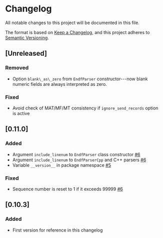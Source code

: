 # Changelog

All notable changes to this project will be documented in this file.

The format is based on [Keep a Changelog](https://keepachangelog.com/en/1.1.0/),
and this project adheres to [Semantic Versioning](https://semver.org/spec/v2.0.0.html).

## [Unreleased]

### Removed

- Option `blank\_as\_zero` from `EndfParser` constructor---now blank numeric fields are always interpreted as zero.

### Fixed

- Avoid check of MAT/MF/MT consistency if `ignore_send_records` option is active

## [0.11.0]

### Added

- Argument `include_linenum` to `EndfParser` class constructor [#6](https://github.com/IAEA-NDS/endf-parserpy/issues/6)
- Argument `include_linenum` to `EndfParserCpp` and C++ parsers [#6](https://github.com/IAEA-NDS/endf-parserpy/issues/6)
- Variable `__version__` in package namespace [#5](https://github.com/IAEA-NDS/endf-parserpy/issues/5)

### Fixed

- Sequence number is reset to 1 if it exceeds 99999 [#6](https://github.com/IAEA-NDS/endf-parserpy/issues/6)

## [0.10.3]

### Added

- First version for reference in this changelog
